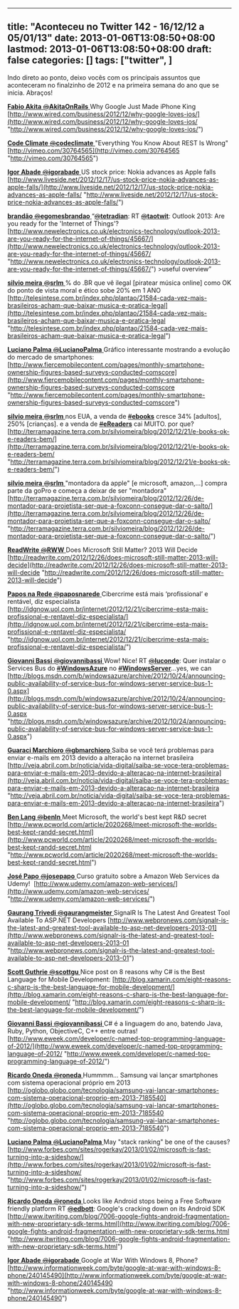 
---
title: "Aconteceu no Twitter 142 - 16/12/12 a 05/01/13"
date: 2013-01-06T13:08:50+08:00
lastmod: 2013-01-06T13:08:50+08:00
draft: false
categories: []
tags: ["twitter", ]
---


Indo direto ao ponto, deixo vocês com os principais assuntos que aconteceram no finalzinho de 2012 e na primeira semana do ano que se inicia. Abraços!

[**Fabio Akita** ‏<s>@</s>**AkitaOnRails** ](https://twitter.com/AkitaOnRails) Why Google Just Made iPhone King [http://www.wired.com/business/2012/12/why-google-loves-ios/](http://www.wired.com/business/2012/12/why-google-loves-ios/ "http://www.wired.com/business/2012/12/why-google-loves-ios/")   

[**Code Climate** ‏<s>@</s>**codeclimate** ](https://twitter.com/codeclimate) "Everything You Know About REST Is Wrong" [http://vimeo.com/30764565](http://vimeo.com/30764565 "http://vimeo.com/30764565")   

[**Igor Abade** ‏<s>@</s>**igorabade** ](https://twitter.com/igorabade) US stock price: Nokia advances as Apple falls [http://www.liveside.net/2012/12/17/us-stock-price-nokia-advances-as-apple-falls/](http://www.liveside.net/2012/12/17/us-stock-price-nokia-advances-as-apple-falls/ "http://www.liveside.net/2012/12/17/us-stock-price-nokia-advances-as-apple-falls/")   

[**brandão** ‏<s>@</s>**egomesbrandao** ](https://twitter.com/egomesbrandao) “[<s>@</s>**tetradian**](https://twitter.com/tetradian): RT [<s>@</s>**taotwit**](https://twitter.com/taotwit): Outlook 2013: Are you ready for the 'Internet of Things'? [http://www.newelectronics.co.uk/electronics-technology/outlook-2013-are-you-ready-for-the-internet-of-things/45667/](http://www.newelectronics.co.uk/electronics-technology/outlook-2013-are-you-ready-for-the-internet-of-things/45667/ "http://www.newelectronics.co.uk/electronics-technology/outlook-2013-are-you-ready-for-the-internet-of-things/45667/") >useful overview”   

[**silvio meira** ‏<s>@</s>**srlm** ](https://twitter.com/srlm) % do .BR que vê ilegal [piratear música online] como OK do ponto de vista moral e ético sobe 20% em 1 ANO [http://telesintese.com.br/index.php/plantao/21584-cada-vez-mais-brasileiros-acham-que-baixar-musica-e-pratica-legal](http://telesintese.com.br/index.php/plantao/21584-cada-vez-mais-brasileiros-acham-que-baixar-musica-e-pratica-legal "http://telesintese.com.br/index.php/plantao/21584-cada-vez-mais-brasileiros-acham-que-baixar-musica-e-pratica-legal")   

[**Luciano Palma** ‏<s>@</s>**LucianoPalma** ](https://twitter.com/LucianoPalma) Gráfico interessante mostrando a evolução do mercado de smartphones: [http://www.fiercemobilecontent.com/pages/monthly-smartphone-ownership-figures-based-surveys-conducted-comscore](http://www.fiercemobilecontent.com/pages/monthly-smartphone-ownership-figures-based-surveys-conducted-comscore "http://www.fiercemobilecontent.com/pages/monthly-smartphone-ownership-figures-based-surveys-conducted-comscore")   

[**silvio meira** ‏<s>@</s>**srlm** ](https://twitter.com/srlm) nos EUA, a venda de [<s>#</s>**ebooks**](https://twitter.com/search?q=%23ebooks&src=hash) cresce 34% [adultos], 250% [crianças]. e a venda de [<s>#</s>**eReaders**](https://twitter.com/search?q=%23eReaders&src=hash) cai MUITO. por que? [http://terramagazine.terra.com.br/silviomeira/blog/2012/12/21/e-books-ok-e-readers-bem/](http://terramagazine.terra.com.br/silviomeira/blog/2012/12/21/e-books-ok-e-readers-bem/ "http://terramagazine.terra.com.br/silviomeira/blog/2012/12/21/e-books-ok-e-readers-bem/")   

[**silvio meira** ‏<s>@</s>**srlm** ](https://twitter.com/srlm) "montadora da apple" [e microsoft, amazon,...] compra parte da goPro e começa a deixar de ser "montadora" [http://terramagazine.terra.com.br/silviomeira/blog/2012/12/26/de-montador-para-projetista-ser-que-a-foxconn-consegue-dar-o-salto/](http://terramagazine.terra.com.br/silviomeira/blog/2012/12/26/de-montador-para-projetista-ser-que-a-foxconn-consegue-dar-o-salto/ "http://terramagazine.terra.com.br/silviomeira/blog/2012/12/26/de-montador-para-projetista-ser-que-a-foxconn-consegue-dar-o-salto/")   

[**ReadWrite** ‏<s>@</s>**RWW** ](https://twitter.com/RWW) Does Microsoft Still Matter? 2013 Will Decide [http://readwrite.com/2012/12/26/does-microsoft-still-matter-2013-will-decide](http://readwrite.com/2012/12/26/does-microsoft-still-matter-2013-will-decide "http://readwrite.com/2012/12/26/does-microsoft-still-matter-2013-will-decide")   

[**Papos na Rede** ‏<s>@</s>**paposnarede** ](https://twitter.com/paposnarede) Cibercrime está mais ‘profissional’ e rentável, diz especialista  [http://idgnow.uol.com.br/internet/2012/12/21/cibercrime-esta-mais-profissional-e-rentavel-diz-especialista/](http://idgnow.uol.com.br/internet/2012/12/21/cibercrime-esta-mais-profissional-e-rentavel-diz-especialista/ "http://idgnow.uol.com.br/internet/2012/12/21/cibercrime-esta-mais-profissional-e-rentavel-diz-especialista/")   

[**Giovanni Bassi** ‏<s>@</s>**giovannibassi** ](https://twitter.com/giovannibassi) Wow! Nice! RT [<s>@</s>**luconde**](https://twitter.com/luconde): Quer instalar o Services Bus do [<s>#</s>**WindowsAzure**](https://twitter.com/search?q=%23WindowsAzure&src=hash) no [<s>#</s>**WindowsServer**](https://twitter.com/search?q=%23WindowsServer&src=hash)...yes, we can [http://blogs.msdn.com/b/windowsazure/archive/2012/10/24/announcing-public-availability-of-service-bus-for-windows-server-service-bus-1-0.aspx](http://blogs.msdn.com/b/windowsazure/archive/2012/10/24/announcing-public-availability-of-service-bus-for-windows-server-service-bus-1-0.aspx "http://blogs.msdn.com/b/windowsazure/archive/2012/10/24/announcing-public-availability-of-service-bus-for-windows-server-service-bus-1-0.aspx")   

[**Guaraci Marchioro** ‏<s>@</s>**gbmarchioro** ](https://twitter.com/gbmarchioro) Saiba se você terá problemas para enviar e-mails em 2013 devido a alteração na internet brasileira [http://veja.abril.com.br/noticia/vida-digital/saiba-se-voce-tera-problemas-para-enviar-e-mails-em-2013-devido-a-alteracao-na-internet-brasileira](http://veja.abril.com.br/noticia/vida-digital/saiba-se-voce-tera-problemas-para-enviar-e-mails-em-2013-devido-a-alteracao-na-internet-brasileira "http://veja.abril.com.br/noticia/vida-digital/saiba-se-voce-tera-problemas-para-enviar-e-mails-em-2013-devido-a-alteracao-na-internet-brasileira")   

[**Ben Lang** ‏<s>@</s>**benln** ](https://twitter.com/benln) Meet Microsoft, the world's best kept R&D secret [http://www.pcworld.com/article/2020268/meet-microsoft-the-worlds-best-kept-randd-secret.html](http://www.pcworld.com/article/2020268/meet-microsoft-the-worlds-best-kept-randd-secret.html "http://www.pcworld.com/article/2020268/meet-microsoft-the-worlds-best-kept-randd-secret.html")   

[**José Papo** ‏<s>@</s>**josepapo** ](https://twitter.com/josepapo) Curso gratuito sobre a Amazon Web Services da Udemy!  [http://www.udemy.com/amazon-web-services/](http://www.udemy.com/amazon-web-services/ "http://www.udemy.com/amazon-web-services/")

[**Gaurang Trivedi** ‏<s>@</s>**gaurangmeister** ](https://twitter.com/gaurangmeister) SignalR Is The Latest And Greatest Tool Available To ASP.NET Developers [http://www.webpronews.com/signalr-is-the-latest-and-greatest-tool-available-to-asp-net-developers-2013-01](http://www.webpronews.com/signalr-is-the-latest-and-greatest-tool-available-to-asp-net-developers-2013-01 "http://www.webpronews.com/signalr-is-the-latest-and-greatest-tool-available-to-asp-net-developers-2013-01")   

[**Scott Guthrie** ‏<s>@</s>**scottgu** ](https://twitter.com/scottgu) Nice post on 8 reasons why C# is the Best Language for Mobile Development: [http://blog.xamarin.com/eight-reasons-c-sharp-is-the-best-language-for-mobile-development/](http://blog.xamarin.com/eight-reasons-c-sharp-is-the-best-language-for-mobile-development/ "http://blog.xamarin.com/eight-reasons-c-sharp-is-the-best-language-for-mobile-development/")   

[**Giovanni Bassi** ‏<s>@</s>**giovannibassi** ](https://twitter.com/giovannibassi) C# é a linguagem do ano, batendo Java, Ruby, Python, ObjectiveC, C++ entre outras! [http://www.eweek.com/developer/c-named-top-programming-language-of-2012/](http://www.eweek.com/developer/c-named-top-programming-language-of-2012/ "http://www.eweek.com/developer/c-named-top-programming-language-of-2012/")   

[**Ricardo Oneda** ‏<s>@</s>**roneda** ](https://twitter.com/roneda) Hummmm... Samsung vai lançar smartphones com sistema operacional próprio em 2013 [http://oglobo.globo.com/tecnologia/samsung-vai-lancar-smartphones-com-sistema-operacional-proprio-em-2013-7185540](http://oglobo.globo.com/tecnologia/samsung-vai-lancar-smartphones-com-sistema-operacional-proprio-em-2013-7185540 "http://oglobo.globo.com/tecnologia/samsung-vai-lancar-smartphones-com-sistema-operacional-proprio-em-2013-7185540")   

[**Luciano Palma** ‏<s>@</s>**LucianoPalma** ](https://twitter.com/LucianoPalma) May "stack ranking" be one of the causes? [http://www.forbes.com/sites/rogerkay/2013/01/02/microsoft-is-fast-turning-into-a-sideshow/](http://www.forbes.com/sites/rogerkay/2013/01/02/microsoft-is-fast-turning-into-a-sideshow/ "http://www.forbes.com/sites/rogerkay/2013/01/02/microsoft-is-fast-turning-into-a-sideshow/")   

[**Ricardo Oneda** ‏<s>@</s>**roneda** ](https://twitter.com/roneda) Looks like Android stops being a Free Software friendly platform RT [<s>@</s>**edbott**](https://twitter.com/edbott): Google's cracking down on its Android SDK  [http://www.itwriting.com/blog/7006-google-fights-android-fragmentation-with-new-proprietary-sdk-terms.html](http://www.itwriting.com/blog/7006-google-fights-android-fragmentation-with-new-proprietary-sdk-terms.html "http://www.itwriting.com/blog/7006-google-fights-android-fragmentation-with-new-proprietary-sdk-terms.html")   

[**Igor Abade** ‏<s>@</s>**igorabade** ](https://twitter.com/igorabade) Google at War With Windows 8, Phone? [http://www.informationweek.com/byte/google-at-war-with-windows-8-phone/240145490](http://www.informationweek.com/byte/google-at-war-with-windows-8-phone/240145490 "http://www.informationweek.com/byte/google-at-war-with-windows-8-phone/240145490")

